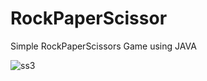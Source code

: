 # RockPaperScissor
Simple RockPaperScissors Game using JAVA

![ss3](https://user-images.githubusercontent.com/79679210/109482680-4e312180-7aa4-11eb-82c1-32a3c5912110.PNG)
